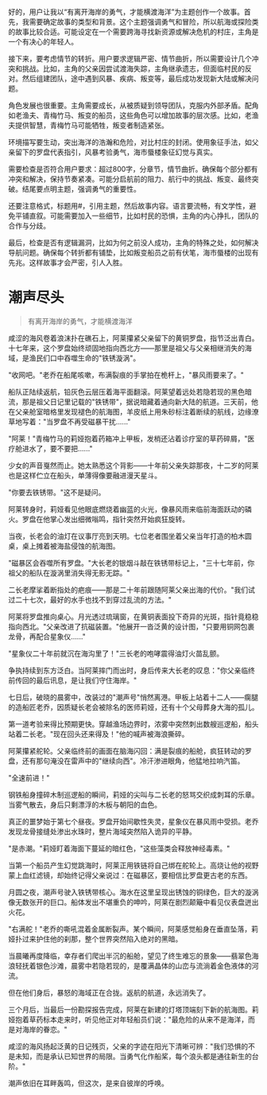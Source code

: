 <ReasoningChainRenderer>
好的，用户让我以“有离开海岸的勇气，才能横渡海洋”为主题创作一个故事。首先，我需要确定故事的类型和背景。这个主题强调勇气和冒险，所以航海或探险类的故事比较合适。可能设定在一个需要跨海寻找新资源或解决危机的村庄，主角是一个有决心的年轻人。

接下来，要考虑情节的转折。用户要求逻辑严密、情节曲折，所以需要设计几个冲突和挑战。比如，主角的父亲因尝试渡海失踪，主角继承遗志，但面临村民的反对。然后组建团队，途中遇到风暴、疾病、叛变等，最后成功发现新大陆或解决问题。

角色发展也很重要。主角需要成长，从被质疑到领导团队，克服内外部矛盾。配角如老渔夫、青梅竹马、叛变的船员，这些角色可以增加故事的层次感。比如，老渔夫提供智慧，青梅竹马可能牺牲，叛变者制造紧张。

环境描写要生动，突出海洋的浩瀚和危险，对比村庄的封闭。使用象征手法，如父亲留下的罗盘代表指引，风暴考验勇气，海市蜃楼象征幻觉与真实。

需要检查是否符合用户要求：超过800字，分章节，情节曲折。确保每个部分都有冲突和解决，保持节奏紧凑。可能分启航前的阻力、航行中的挑战、叛变、最终突破。结尾要点明主题，强调勇气的重要性。

还要注意格式，标题用#，引用主题，然后故事内容。语言要流畅，有文学性，避免平铺直叙。可能需要加入一些细节，比如村民的恐惧，主角的内心挣扎，团队的合作与分歧。

最后，检查是否有逻辑漏洞，比如为何之前没人成功，主角的特殊之处，如何解决导航问题。确保每个转折都有铺垫，比如叛变船员之前有伏笔，海市蜃楼的出现有先兆。这样故事才会严密，引人入胜。
</ReasoningChainRenderer>

# 潮声尽头

> 有离开海岸的勇气，才能横渡海洋

咸涩的海风卷着浪沫扑在礁石上，阿莱攥紧父亲留下的黄铜罗盘，指节泛出青白。十七年来，这个罗盘始终顽固地指向西北方——那里是祖父与父亲相继消失的海域，是渔民们口中吞噬生命的"铁锈漩涡"。

"收网吧。"老乔在船尾咳嗽，布满裂痕的手掌拍在桅杆上，"暴风雨要来了。"

船队正陆续返航，铅灰色云层压着海平面翻滚。阿莱望着远处若隐若现的黑色暗流，那是祖父日记里记载的"铁锈带"，据说暗藏着通向新大陆的航道。三天前，他在父亲舱室暗格里发现褪色的航海图，羊皮纸上用朱砂标注着断续的航线，边缘潦草地写着："当罗盘不再受磁暴干扰......"

"阿莱！"青梅竹马的莉娅抱着药箱冲上甲板，发梢还沾着诊疗室的草药碎屑，"医疗舱进水了，要不要把......"

少女的声音戛然而止。她太熟悉这个背影——十年前父亲失踪那夜，十二岁的阿莱也是这样伫立在船头，单薄得像要融进漫天星斗。

"你要去铁锈带。"这不是疑问。

阿莱转身时，莉娅看见他眼底燃烧着幽蓝的火光，像暴风雨来临前海面跃动的磷火。罗盘在他掌心发出细微嗡鸣，指针突然开始疯狂旋转。

当夜，长老会的油灯在议事厅亮到天明。七位老者围坐着父亲当年打造的柏木圆桌，桌上摊着被海盐侵蚀的航海图。

"磁暴区会吞噬所有罗盘。"大长老的银烟斗敲在铁锈带标记上，"三十七年前，你祖父的船队在漩涡里消失得无影无踪。"

二长老摩挲着断指处的疤痕——那是二十年前跟随阿莱父亲出海的代价。"我们试过二十七次，最好的水手也找不到穿过乱流的方法。"

阿莱将罗盘推向桌心。月光透过琉璃窗，在黄铜表面投下奇异的光斑，指针竟稳稳指向西北。"父亲改进了抗磁装置。"他展开一沓泛黄的设计图，"只要用铜网包裹龙骨，再配合星象仪......"

"星象仪二十年前就沉在海沟里了！"三长老的咆哮震得油灯火苗乱颤。

争执持续到东方泛白。当阿莱摔门而出时，身后传来大长老的叹息："你父亲临终前传回的最后讯息，是让我们守住海岸。"

七日后，破晓的晨雾中，改装过的"潮声号"悄然离港。甲板上站着十二人——瘸腿的造船匠老乔，因质疑长老会被除名的医师莉娅，还有十个父母葬身大海的孤儿。

第一道考验来得比预期更快。穿越渔场边界时，浓雾中突然刺出数艘巡逻船，船头站着二长老。"现在回头还来得及！"他的喊声被海浪撕碎。

阿莱攥紧舵轮。父亲临终前的画面在脑海闪回：满是裂痕的船舱，疯狂转动的罗盘，还有那句淹没在雷声中的"继续向西"。冷汗渗进眼角，他猛地拉响汽笛。

"全速前进！"

钢铁船身撞碎木制巡逻船的瞬间，莉娅的尖叫与二长老的怒骂交织成刺耳的乐章。当雾气散去，身后只剩漂浮的木板与朝阳的血色。

真正的噩梦始于第七个昼夜。罗盘开始间歇性失灵，星象仪在暴风雨中受损。老乔发现龙骨接缝处渗出水珠时，整片海域突然陷入诡异的平静。

"是赤潮。"莉娅盯着海面下蔓延的暗红色，"这些藻类会释放神经毒素。"

当第一个船员产生幻觉跳海时，阿莱正用铁链将自己绑在舵轮上。高烧让他的视野蒙上血红滤镜，却始终记得父亲说过：在磁暴区，要相信比罗盘更古老的东西。

月圆之夜，潮声号驶入铁锈带核心。海水在这里呈现出锈蚀的铜绿色，巨大的漩涡像无数张开的巨口。船体发出不堪重负的呻吟，阿莱在剧烈颠簸中看见仪表盘迸出火花。

"右满舵！"老乔的嘶吼混着金属断裂声。某个瞬间，阿莱感觉船身在垂直坠落，莉娅扑过来护住他的刹那，整个世界突然陷入绝对的黑暗。

当晨曦再度降临，幸存者们爬出半沉的船舱，望见了终生难忘的景象——翡翠色海浪轻抚着银色沙滩，晨雾中若隐若现的，是覆满晶体的山峦与流淌着金色液体的河流。

但在他们身后，暴怒的海域正在合拢。返航的航道，永远消失了。

三个月后，当最后一份勘探报告完成，阿莱在新建的灯塔顶端刻下新的航海图。莉娅抱着草药标本走来时，听见他正对年轻船员们说："最危险的从来不是海洋，而是对海岸的眷恋。"

咸涩的海风扬起泛黄的日记残页，父亲的字迹在阳光下清晰可辨："我们恐惧的不是未知，而是承认已知世界的局限。当勇气化作船桨，每个浪头都是通往新生的台阶。"

潮声依旧在耳畔轰鸣，但这次，是来自彼岸的呼唤。